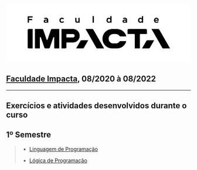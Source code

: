 ![Logo da Faculdade Impacta](/images/impacta.png)

## [Faculdade Impacta](https://www.impacta.edu.br/), 08/2020 à 08/2022

---

## Exercícios e atividades desenvolvidos durante o curso

## 1º Semestre

  > - [Linguagem de Programação](https://github.com/anjosanap/Faculdade/tree/main/1_semestre/linguagem_programacao)
  >
  > - [Lógica de Programação](https://github.com/anjosanap/Faculdade/tree/main/1_semestre/logica_programacao)